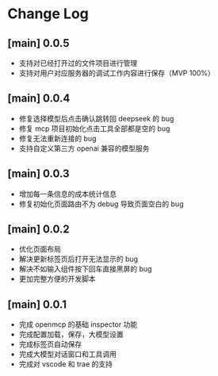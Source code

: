 # Change Log

## [main] 0.0.5
- 支持对已经打开过的文件项目进行管理
- 支持对用户对应服务器的调试工作内容进行保存（MVP 100%）

## [main] 0.0.4
- 修复选择模型后点击确认跳转回 deepseek 的 bug
- 修复 mcp 项目初始化点击工具全部都是空的 bug
- 修复无法重新连接的 bug
- 支持自定义第三方 openai 兼容的模型服务

## [main] 0.0.3

- 增加每一条信息的成本统计信息
- 修复初始化页面路由不为 debug 导致页面空白的 bug

## [main] 0.0.2

- 优化页面布局
- 解决更新标签页后打开无法显示的 bug
- 解决不如输入组件按下回车直接黑屏的 bug
- 更加完整方便的开发脚本

## [main] 0.0.1

- 完成 openmcp 的基础 inspector 功能
- 完成配置加载，保存，大模型设置
- 完成标签页自动保存
- 完成大模型对话窗口和工具调用
- 完成对 vscode 和 trae 的支持